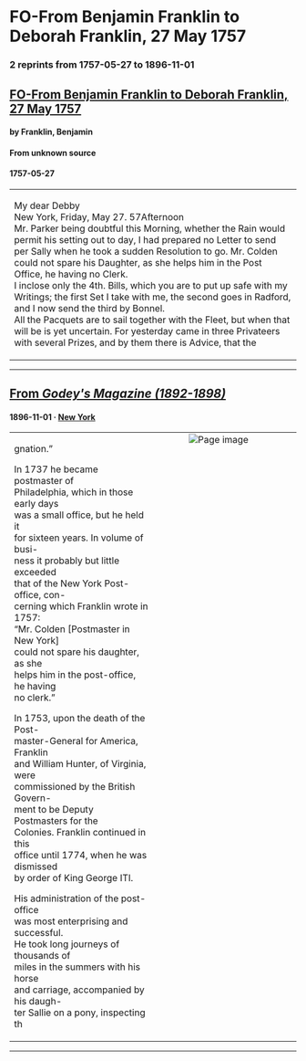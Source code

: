 
# FO-From Benjamin Franklin to Deborah Franklin, 27 May 1757

### 2 reprints from 1757-05-27 to 1896-11-01

## [FO-From Benjamin Franklin to Deborah Franklin, 27 May 1757](https://founders.archives.gov/documents/Franklin/01-07-02-0095)

#### by Franklin, Benjamin

#### From unknown source

#### 1757-05-27

<table style="width: 100%;"><tr><td style="width: 50%">

My dear Debby  
New York, Friday, May 27. 57Afternoon  
Mr. Parker being doubtful this Morning, whether the Rain would permit his setting out to day, I had prepared no Letter to send per Sally when he took a sudden Resolution to go. Mr. Colden could not spare his Daughter, as she helps him in the Post Office, he having no Clerk.  
I inclose only the 4th. Bills, which you are to put up safe with my Writings; the first Set I take with me, the second goes in Radford, and I now send the third by Bonnel.  
All the Pacquets are to sail together with the Fleet, but when that will be is yet uncertain. For yesterday came in three Privateers with several Prizes, and by them there is Advice, that the
</td></tr></table>

---

## [From _Godey's Magazine (1892-1898)_](https://archive.org/details/sim_godeys-magazine_1896-11_133_797/page/n9/mode/1up?view=theater)

#### 1896-11-01 &middot; [New York](http://dbpedia.org/resource/New_York_City)

<table style="width: 100%;"><tr><td style="width: 50%">

gnation.”  
  
In 1737 he became postmaster of  
Philadelphia, which in those early days  
was a small office, but he held it  
for sixteen years. In volume of busi-  
ness it probably but little exceeded  
that of the New York Post-office, con-  
cerning which Franklin wrote in 1757:  
“Mr. Colden [Postmaster in New York]  
could not spare his daughter, as she  
helps him in the post-office, he having  
no clerk.”  
  
In 1753, upon the death of the Post-  
master-General for America, Franklin  
and William Hunter, of Virginia, were  
commissioned by the British Govern-  
ment to be Deputy Postmasters for the  
Colonies. Franklin continued in this  
office until 1774, when he was dismissed  
by order of King George ITI.  
  
His administration of the post-office  
was most enterprising and successful.  
He took long journeys of thousands of  
miles in the summers with his horse  
and carriage, accompanied by his daugh-  
ter Sallie on a pony, inspecting th
</td><td style="width: 50%; max-height: 75%; margin: auto; display: block;">
<img alt="Page image" src="https://iiif.archive.org/iiif/sim_godeys-magazine_1896-11_133_797&#0036;9/pct:15.574434,14.524838,35.841424,35.421166/,600/0/default.jpg"/>
</td>
</tr></table>

---

